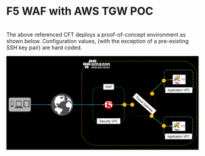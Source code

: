 <html>
<h1>F5 WAF with AWS TGW POC</h1>
<BR>  
<body>The above referenced CFT deploys a proof-of-concept environment as shown below.  Configuration values, (with the exception of a pre-existing SSH key pair) are hard coded.
  <p><img src="infra.png" alt="F5/AWS TGW POC"></p>
</body>
</html>
